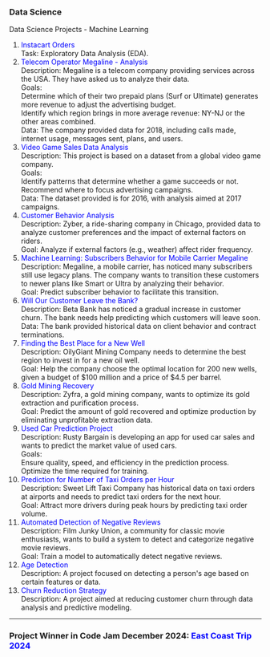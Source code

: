 ### Data Science
Data Science Projects - Machine Learning
1. <font color='blue'>Instacart Orders </font>    
   Task: Exploratory Data Analysis (EDA).    
2. <font color='blue'>Telecom Operator Megaline - Analysis </font>    
   Description: Megaline is a telecom company providing services across the USA. They have asked us to analyze their data.  
   Goals:  
   Determine which of their two prepaid plans (Surf or Ultimate) generates more revenue to adjust the advertising budget.  
   Identify which region brings in more average revenue: NY-NJ or the other areas combined.   
   Data: The company provided data for 2018, including calls made, internet usage, messages sent, plans, and users.  
3. <font color='blue'>Video Game Sales Data Analysis </font>  
   Description: This project is based on a dataset from a global video game company.  
   Goals:  
   Identify patterns that determine whether a game succeeds or not.  
   Recommend where to focus advertising campaigns.  
   Data: The dataset provided is for 2016, with analysis aimed at 2017 campaigns.  
4. <font color='blue'>Customer Behavior Analysis </font>  
   Description: Zyber, a ride-sharing company in Chicago, provided data to analyze customer preferences and the impact of external factors on riders.  
   Goal: Analyze if external factors (e.g., weather) affect rider frequency.  
5. <font color='blue'>Machine Learning: Subscribers Behavior for Mobile Carrier Megaline </font>  
   Description: Megaline, a mobile carrier, has noticed many subscribers still use legacy plans. The company wants to transition these customers to newer plans like Smart or    Ultra by analyzing their behavior.  
   Goal: Predict subscriber behavior to facilitate this transition.  
6. <font color='blue'>Will Our Customer Leave the Bank? </font>  
   Description: Beta Bank has noticed a gradual increase in customer churn. The bank needs help predicting which customers will leave soon.  
   Data: The bank provided historical data on client behavior and contract terminations.  
7. <font color='blue'>Finding the Best Place for a New Well </font>  
   Description: OilyGiant Mining Company needs to determine the best region to invest in for a new oil well.  
   Goal: Help the company choose the optimal location for 200 new wells, given a budget of $100 million and a price of $4.5 per barrel.  
8. <font color='blue'>Gold Mining Recovery </font>  
   Description: Zyfra, a gold mining company, wants to optimize its gold extraction and purification process.  
   Goal: Predict the amount of gold recovered and optimize production by eliminating unprofitable extraction data.  
9. <font color='blue'>Used Car Prediction Project </font>  
   Description: Rusty Bargain is developing an app for used car sales and wants to predict the market value of used cars.  
   Goals:  
   Ensure quality, speed, and efficiency in the prediction process.  
   Optimize the time required for training.  
10. <font color='blue'>Prediction for Number of Taxi Orders per Hour </font>  
   Description: Sweet Lift Taxi Company has historical data on taxi orders at airports and needs to predict taxi orders for the next hour.  
   Goal: Attract more drivers during peak hours by predicting taxi order volume.  
11. <font color='blue'>Automated Detection of Negative Reviews </font>  
   Description: Film Junky Union, a community for classic movie enthusiasts, wants to build a system to detect and categorize negative movie reviews.  
   Goal: Train a model to automatically detect negative reviews.  
12. <font color='blue'>Age Detection </font>  
   Description: A project focused on detecting a person's age based on certain features or data.  
13. <font color='blue'>Churn Reduction Strategy </font>  
   Description: A project aimed at reducing customer churn through data analysis and predictive modeling.  

---

### Project Winner in Code Jam December 2024:  <font color='blue'>**East Coast Trip 2024**
